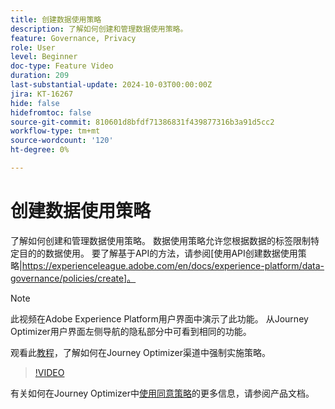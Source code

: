 ```yaml
---
title: 创建数据使用策略
description: 了解如何创建和管理数据使用策略。
feature: Governance, Privacy
role: User
level: Beginner
doc-type: Feature Video
duration: 209
last-substantial-update: 2024-10-03T00:00:00Z
jira: KT-16267
hide: false
hidefromtoc: false
source-git-commit: 810601d8bfdf71386831f439877316b3a91d5cc2
workflow-type: tm+mt
source-wordcount: '120'
ht-degree: 0%

---
```



# 创建数据使用策略

了解如何创建和管理数据使用策略。 数据使用策略允许您根据数据的标签限制特定目的的数据使用。 要了解基于API的方法，请参阅[使用API创建数据使用策略|https://experienceleague.adobe.com/en/docs/experience-platform/data-governance/policies/create]。

>[!NOTE]
>
>此视频在Adobe Experience Platform用户界面中演示了此功能。 从Journey Optimizer用户界面左侧导航的隐私部分中可看到相同的功能。
>
>观看此[教程](/help/privacy/enforce-data-usage-policies-in-journey-optimizer-channels.md)，了解如何在Journey Optimizer渠道中强制实施策略。

>[!VIDEO](https://video.tv.adobe.com/v/32977/?learn=on)

有关如何在Journey Optimizer中[使用同意策略](https://experienceleague.adobe.com/en/docs/journey-optimizer/using/privacy/consent/consent-restricted)的更多信息，请参阅产品文档。
